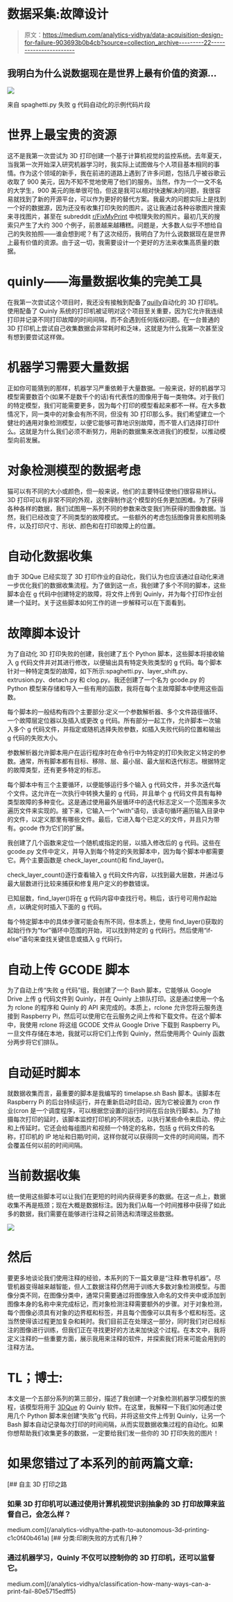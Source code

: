 # 数据采集:故障设计

> 原文：<https://medium.com/analytics-vidhya/data-acquisition-design-for-failure-903693b0b4cb?source=collection_archive---------22----------------------->

## 我明白为什么说数据现在是世界上最有价值的资源…

![](img/ca51b23dc189d84f1849fe51a5ce2347.png)

来自 spaghetti.py 失败 g 代码自动化的示例代码片段

# 世界上最宝贵的资源

这不是我第一次尝试为 3D 打印创建一个基于计算机视觉的监控系统。去年夏天，当我第一次开始深入研究机器学习时，我实际上试图做与个人项目基本相同的事情。作为这个领域的新手，我在前进的道路上遇到了许多问题，包括几乎被谷歌云收取了 900 美元，因为不知不觉地使用了他们的服务。当然，作为一个一文不名的大学生，900 美元的账单很可怕，但这是我可以相对快速解决的问题，我很容易就找到了新的开源平台，可以作为更好的替代方案。我最大的问题实际上是找到一个好的数据源，因为还没有收集打印失败的图片。这让我通过各种谷歌图片搜索来寻找图片，甚至在 subreddit [r/FixMyPrint](https://www.reddit.com/r/FixMyPrint/) 中梳理失败的照片。最初几天的搜索只产生了大约 300 个例子，前景越来越糟糕。问题是，大多数人似乎不想给自己的失败拍照——谁会想到呢？有了这次经历，我明白了为什么说数据现在是世界上最有价值的资源。由于这一切，我需要设计一个更好的方法来收集高质量的数据。

# quinly——海量数据收集的完美工具

在我第一次尝试这个项目时，我还没有接触到配备了[quilly](https://www.3dque.com/)自动化的 3D 打印机。使用配备了 Quinly 系统的打印机被证明对这个项目至关重要，因为它允许我连续打印并记录不同打印故障的时间间隔，而不会遇到任何版权问题。在一台普通的 3D 打印机上尝试自己收集数据会非常耗时和乏味，这就是为什么我第一次甚至没有想到要尝试这样做。

# 机器学习需要大量数据

正如你可能猜到的那样，机器学习严重依赖于大量数据。一般来说，好的机器学习模型需要数百个(如果不是数千个的话)有代表性的图像用于每一类物体。对于我们的特定模型，我们可能需要更多，因为每个打印的模型看起来都不一样。在大多数情况下，同一类中的对象会有所不同，但没有 3D 打印那么多。我们希望建立一个健壮的通用对象检测模型，以便它能够可靠地识别故障，而不管人们选择打印什么。这就是为什么我们必须不断努力，用新的数据集来改进我们的模型，以推动模型向前发展。

# 对象检测模型的数据考虑

猫可以有不同的大小或颜色，但一般来说，他们的主要特征使他们很容易辨认。3D 打印可以有非常不同的外观，这使得制作这个模型的任务更加困难。为了获得各种各样的数据，我们试图用一系列不同的参数来改变我们所获得的图像数据。当然，我们已经改变了不同类型的故障模式。一些额外的考虑包括图像背景和照明条件，以及打印尺寸、形状、颜色和在打印故障上的位置。

# 自动化数据收集

由于 3DQue 已经实现了 3D 打印作业的自动化，我们认为也应该通过自动化来进一步优化我们的数据收集流程。为了做到这一点，我创建了多个不同的脚本，这些脚本会在 g 代码中创建特定的故障，将文件上传到 Quinly，并为每个打印作业创建一个延时。关于这些脚本如何工作的进一步解释可以在下面看到。

# 故障脚本设计

为了自动化 3D 打印失败的创建，我创建了五个 Python 脚本，这些脚本将接收输入 g 代码文件并对其进行修改，以便输出具有特定失败类型的 g 代码。每个脚本针对一种特定类型的故障，如下所示:spaghetti.py、layer_shift.py、extrusion.py、detach.py 和 clog.py。我还创建了一个名为 gcode.py 的 Python 模型来存储和导入一些有用的函数，我将在每个主故障脚本中使用这些函数。

每个脚本的一般结构有四个主要部分:定义一个参数解析器、多个文件路径循环、一个故障层定位器以及插入或更改 g 代码。所有部分一起工作，允许脚本一次输入多个 g 代码文件，并指定或随机选择失败参数，如插入失败代码的位置和输出 g 代码的失败大小。

参数解析器允许脚本用户在运行程序时在命令行中为特定的打印失败定义特定的参数。通常，所有脚本都有目标、移除、层、最小层、最大层和迭代标志。根据特定的故障类型，还有更多特定的标志。

每个脚本中有三个主要循环，以便能够运行多个输入 g 代码文件，并多次迭代每个文件。这允许在一次执行中转换大量的 g 代码，并且单个 g 代码文件具有每种类型故障的多种变化。这是通过使用最外层循环中的迭代标志定义一个范围来多次遍历文件来实现的。接下来，它输入一个“with”语句，该语句循环遍历输入目录中的文件，以定义那里有哪些文件。最后，它进入每个已定义的文件，并且只为带有。gcode 作为它们的扩展。

我创建了几个函数来定位一个随机或指定的层，以插入修改后的 g 代码。这些在 gcode.py 文件中定义，并导入到每个特定的失败脚本中，因为每个脚本中都需要它。两个主要函数是 check_layer_count()和 find_layer()。

check_layer_count()逐行查看输入 g 代码文件内容，以找到最大层数，并通过与最大层数进行比较来捕获和修复用户定义的参数错误。

已知层数，find_layer()将在 g 代码内容中查找行号。稍后，该行号可用作起始点，以确定何时插入下面的 g 代码。

每个特定脚本中的具体步骤可能会有所不同，但本质上，使用 find_layer()获取的起始行作为“for”循环中范围的开始，可以找到特定的 g 代码行。然后使用“if-else”语句来查找关键信息或插入 g 代码行。

# 自动上传 GCODE 脚本

为了自动上传“失败 g 代码”组，我创建了一个 Bash 脚本，它能够从 Google Drive 上传 g 代码文件到 Quinly，并在 Quinly 上排队打印。这是通过使用一个名为 rclone 的程序和 Quinly 的 API 来完成的。本质上，rclone 允许您将云服务连接到 Raspberry Pi，然后可以使用它在云服务之间上传和下载文件。在这个脚本中，我使用 rclone 将这组 GCODE 文件从 Google Drive 下载到 Raspberry Pi。一旦文件存储在本地，我就可以将它们上传到 Quinly，然后使用两个 Quinly 函数分两步将它们排队。

# 自动延时脚本

就数据收集而言，最重要的脚本是我编写的 timelapse.sh Bash 脚本。该脚本在 Raspberry Pi 的后台持续运行，并在重新启动时启动，因为它被设置为 cron 作业(cron 是一个调度程序，可以根据您设置的运行时间在后台执行脚本)。为了拍摄每次打印的延时，该脚本监控打印机的不同状态，以执行某些命令来启动、停止和上传延时。它还会给每组图片和视频一个特定的名称，包括 g 代码文件的名称，打印机的 IP 地址和日期/时间，这样你就可以获得同一文件的时间间隔，而不会覆盖任何以前的时间间隔。

# 当前数据收集

统一使用这些脚本可以让我们在更短的时间内获得更多的数据。在这一点上，数据收集不再是瓶颈；现在大概是数据标注。因为我们从每一个时间推移中获得了如此多的数据，我们需要在能够进行注释之前筛选和清理这些数据。

![](img/f29d6958f06d2227f5c462d76c1f71ca.png)

# 然后

要更多地谈论我们使用注释的经验，本系列的下一篇文章是“注释:教导机器”。尽管机器变得越来越智能，但人工数据注释仍然用于训练大多数对象检测模型。与图像分类不同，在图像分类中，通常只需要通过将图像放入命名的文件夹中或添加到图像本身的名称中来完成标记，而对象检测注释需要额外的步骤。对于对象检测，每个图像必须具有对象的边界框和标签，并且每个图像可以具有多个框和标签。这当然使得该过程更加复杂和耗时。我们目前正在处理这一部分，同时我们对已经标注的图像进行训练，但我们正在寻找更好的方法来加快这个过程。在本文中，我将定义注释的一些重要方面，展示我用来注释的软件，并探索我们将来可能会用到的注释方法。

# TL；博士:

本文是一个五部分系列的第三部分，描述了我创建一个对象检测机器学习模型的旅程，该模型将用于 [3DQue](https://www.3dque.com/) 的 Quinly 软件。在这里，我解释一下我们如何通过使用几个 Python 脚本来创建“失败”g 代码，并将这些文件上传到 Quinly，让另一个 Bash 脚本自动记录每次打印的时间间隔，从而实现数据收集过程的自动化。如果你想帮助我们收集更多的数据，一定要给我们发一些你的 3D 打印失败的图片！

# 如果您错过了本系列的前两篇文章:

[](/analytics-vidhya/the-path-to-autonomous-3d-printing-c1c0f40b461a) [## 自主 3D 打印之路

### 如果 3D 打印机可以通过使用计算机视觉识别抽象的 3D 打印故障来监督自己，会怎么样？

medium.com](/analytics-vidhya/the-path-to-autonomous-3d-printing-c1c0f40b461a) [](/analytics-vidhya/classification-how-many-ways-can-a-print-fail-80e5715edff5) [## 分类:印刷失败的方式有几种？

### 通过机器学习，Quinly 不仅可以控制你的 3D 打印机，还可以监督它。

medium.com](/analytics-vidhya/classification-how-many-ways-can-a-print-fail-80e5715edff5)